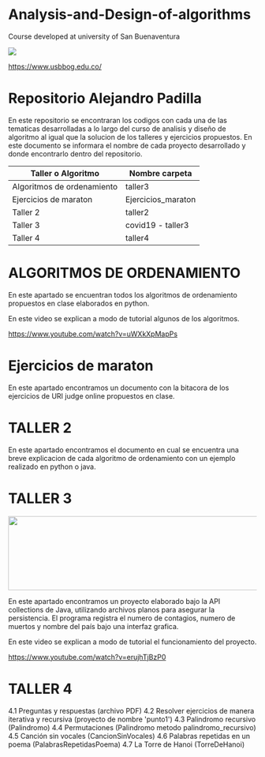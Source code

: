 # Analysis-and-Design-of-algorithms
Course developed at university of San Buenaventura

![](https://www.usbbog.edu.co/wp-content/uploads/2019/12/logo_usbbog.png)

https://www.usbbog.edu.co/

# Repositorio Alejandro Padilla

En este repositorio se encontraran los codigos con cada una de las tematicas desarrolladas a lo largo del curso de analisis
y diseño de algoritmo al igual que la solucion de los talleres y ejercicios propuestos. En este documento se informara el nombre de cada proyecto desarrollado y donde encontrarlo dentro del repositorio. 

| Taller o Algoritmo | Nombre carpeta |
| ------ | ------ |
| Algoritmos de ordenamiento| taller3 |
| Ejercicios de maraton | Ejercicios_maraton |
| Taller 2 | taller2 |
| Taller 3 | covid19 - taller3 |
| Taller 4 | taller4 |


# ALGORITMOS DE ORDENAMIENTO

En este apartado se encuentran todos los algoritmos de ordenamiento propuestos en clase elaborados en python.

En este video se explican a modo de  tutorial algunos de los algoritmos.

https://www.youtube.com/watch?v=uWXkXpMapPs


# Ejercicios de maraton

En este apartado encontramos un documento con la bitacora de los ejercicios de URI judge online propuestos en clase.

# TALLER 2

En este apartado encontramos el documento en cual se encuentra una breve explicacion de cada algoritmo de ordenamiento con un ejemplo 
realizado en python o java.

# TALLER 3 


<!DOCTYPE html>
<html>
    <head>
    <body>
      <img src="https://cdn4.creativecirclemedia.com/fortstockton/original/20200310-084859-Coronavirus%20logo.jpg"width="600"
     height="150">
    </body>
</html>

En este apartado encontramos un proyecto elaborado bajo la API collections de Java, utilizando archivos planos para asegurar la
persistencia. El programa registra el numero de contagios, numero de muertos y nombre del país bajo una interfaz grafica.

En este video se explican a modo de  tutorial el funcionamiento del proyecto.

https://www.youtube.com/watch?v=erujhTjBzP0


# TALLER 4

4.1 Preguntas y respuestas (archivo PDF)
4.2 Resolver ejercicios de manera iterativa y recursiva (proyecto de nombre 'punto1')
4.3 Palindromo recursivo (Palindromo)
4.4 Permutaciones (Palindromo metodo palindromo_recursivo)
4.5 Canción sin vocales (CancionSinVocales)
4.6 Palabras repetidas en un poema (PalabrasRepetidasPoema)
4.7 La Torre de Hanoi (TorreDeHanoi)
